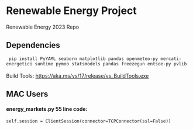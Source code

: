 # Renewable Energy Project
Renewable Energy 2023 Repo 

## Dependencies
``` pip install PyYAML seaborn matplotlib pandas openmeteo-py mercati-energetici suntime pymoo statsmodels pandas freezegun entsoe-py pvlib```\
\
Build Tools: https://aka.ms/vs/17/release/vs_BuildTools.exe

## MAC Users

#### energy_markets.py 55 line code:
```self.session = ClientSession(connector=TCPConnector(ssl=False))```
